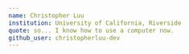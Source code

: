 ```yaml
---
name: Christopher Luu
institution: University of California, Riverside
quote: so... I know how to use a computer now. 
github_user: christopherluu-dev
---
```

